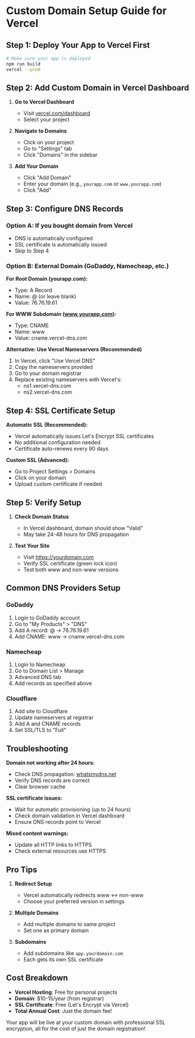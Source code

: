 # Custom Domain Setup Guide for Vercel

## Step 1: Deploy Your App to Vercel First
```bash
# Make sure your app is deployed
npm run build
vercel --prod
```

## Step 2: Add Custom Domain in Vercel Dashboard

1. **Go to Vercel Dashboard**
   - Visit [vercel.com/dashboard](https://vercel.com/dashboard)
   - Select your project

2. **Navigate to Domains**
   - Click on your project
   - Go to "Settings" tab
   - Click "Domains" in the sidebar

3. **Add Your Domain**
   - Click "Add Domain"
   - Enter your domain (e.g., `yourapp.com` or `www.yourapp.com`)
   - Click "Add"

## Step 3: Configure DNS Records

### Option A: If you bought domain from Vercel
- DNS is automatically configured
- SSL certificate is automatically issued
- Skip to Step 4

### Option B: External Domain (GoDaddy, Namecheap, etc.)

**For Root Domain (yourapp.com):**
- Type: A Record
- Name: @ (or leave blank)
- Value: 76.76.19.61

**For WWW Subdomain (www.yourapp.com):**
- Type: CNAME
- Name: www
- Value: cname.vercel-dns.com

**Alternative: Use Vercel Nameservers (Recommended)**
1. In Vercel, click "Use Vercel DNS"
2. Copy the nameservers provided
3. Go to your domain registrar
4. Replace existing nameservers with Vercel's:
   - ns1.vercel-dns.com
   - ns2.vercel-dns.com

## Step 4: SSL Certificate Setup

**Automatic SSL (Recommended):**
- Vercel automatically issues Let's Encrypt SSL certificates
- No additional configuration needed
- Certificate auto-renews every 90 days

**Custom SSL (Advanced):**
- Go to Project Settings > Domains
- Click on your domain
- Upload custom certificate if needed

## Step 5: Verify Setup

1. **Check Domain Status**
   - In Vercel dashboard, domain should show "Valid"
   - May take 24-48 hours for DNS propagation

2. **Test Your Site**
   - Visit https://yourdomain.com
   - Verify SSL certificate (green lock icon)
   - Test both www and non-www versions

## Common DNS Providers Setup

### GoDaddy
1. Login to GoDaddy account
2. Go to "My Products" > "DNS"
3. Add A record: @ → 76.76.19.61
4. Add CNAME: www → cname.vercel-dns.com

### Namecheap
1. Login to Namecheap
2. Go to Domain List > Manage
3. Advanced DNS tab
4. Add records as specified above

### Cloudflare
1. Add site to Cloudflare
2. Update nameservers at registrar
3. Add A and CNAME records
4. Set SSL/TLS to "Full"

## Troubleshooting

**Domain not working after 24 hours:**
- Check DNS propagation: [whatsmydns.net](https://whatsmydns.net)
- Verify DNS records are correct
- Clear browser cache

**SSL certificate issues:**
- Wait for automatic provisioning (up to 24 hours)
- Check domain validation in Vercel dashboard
- Ensure DNS records point to Vercel

**Mixed content warnings:**
- Update all HTTP links to HTTPS
- Check external resources use HTTPS

## Pro Tips

1. **Redirect Setup**
   - Vercel automatically redirects www ↔ non-www
   - Choose your preferred version in settings

2. **Multiple Domains**
   - Add multiple domains to same project
   - Set one as primary domain

3. **Subdomains**
   - Add subdomains like `app.yourdomain.com`
   - Each gets its own SSL certificate

## Cost Breakdown

- **Vercel Hosting**: Free for personal projects
- **Domain**: $10-15/year (from registrar)
- **SSL Certificate**: Free (Let's Encrypt via Vercel)
- **Total Annual Cost**: Just the domain fee!

Your app will be live at your custom domain with professional SSL encryption, all for the cost of just the domain registration!